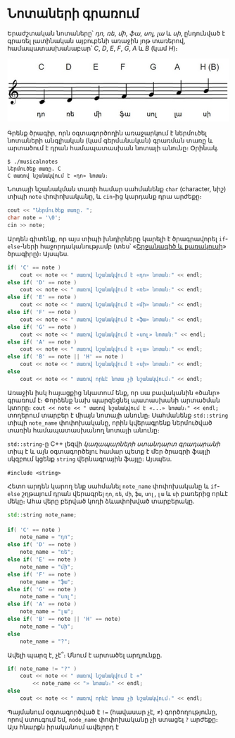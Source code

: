 # Նոտաների գրառում

Երաժշտական նոտաները՝ _դո_, _ռե_, _մի_, _ֆա_, _սոլ_, _լա_ և _սի_, ընդունված է գրառել լատինական այբուբենի առաջին յոթ տառերով, համապատասխանաբար՝ _C_, _D_, _E_, _F_, _G_, _A_ և _B_ (կամ _H_)։

![Նոտաների նշանակումը](./images/noteswithnames.jpg)

Գրենք ծրագիր, որն օգտագործողին առաջարկում է ներմուծել նոտաների անգլիական (կամ գերմանական) գրառման տառը և արտածում է դրան համապատասխան նոտայի անունը։ Օրինակ.

```
$ ./musicalnotes
Ներմուծեք տառը. C
C տառով նշանակվում է «դո» նոտան։
```

Նոտայի նշանակման տառի համար սահմանենք `char` (character, նիշ) տիպի `note` փոփոխականը, և `cin`-ից կարդանք դրա արժեքը։

```C++
cout << "Ներմուծեք տառը. ";
char note = '\0';
cin >> note;
```

Արդեն գիտենք, որ այս տիպի խնդիրները կարելի է ծրագրավորել `if`-`else`-ների հաջորդականությամբ (տես՝ «[Շրջանագիծ և քառակուսի](circleandsquare.md)» ծրագիրը)։ Այսպես.

```C++
if( 'C' == note )
    cout << note << " տառով նշանակվում է «դո» նոտան։" << endl;
else if( 'D' == note )
    cout << note << " տառով նշանակվում է «ռե» նոտան։" << endl;
else if( 'E' == note )
    cout << note << " տառով նշանակվում է «մի» նոտան։" << endl;
else if( 'F' == note )
    cout << note << " տառով նշանակվում է «ֆա» նոտան։" << endl;
else if( 'G' == note )
    cout << note << " տառով նշանակվում է «սոլ» նոտան։" << endl;
else if( 'A' == note )
    cout << note << " տառով նշանակվում է «լա» նոտան։" << endl;
else if( 'B' == note || 'H' == note )
    cout << note << " տառով նշանակվում է «սի» նոտան։" << endl;
else
    cout << note << " տառով որևէ նոտա չի նշանակվում։" << endl;
```

Առաջին իսկ հայացքից նկատում ենք, որ սա բավականին «ծանր» գրառում է։ Փորձենք նախ պարզեցնել պատասխանի արտածման կտորը։ `cout << note << " տառով նշանակվում է «...» նոտան։" << endl;` տողերում տարբեր է միայն նոտայի անունը։ Սահմանենք `std::string` տիպի `note_name` փոփոխականը, որին կվերագրենք ներմուծված տառին համապատասխանող նոտայի անունը։

`std::string`-ը C++ լեզվի _կաղապարների ստանդարտ գրադարանի_ տիպ է և այն օգտագործելու համար պետք է մեր ծրագրի ֆայլի սկզբում կցենք `string` վերնագրային ֆայլը։ Այսպես.

`#include <string>`

Հետո արդեն կարող ենք սահմանել `note_name` փոփոխականը և `if`-`else` շղթայում դրան վերագրել `դո`, `ռե`, `մի`, `ֆա`, `սոլ`, `լա` և `սի` բառերից որևէ մեկը։ Ահա վերը բերված կոդի ձևափոխված տարբերակը.

```C++
std::string note_name;

if( 'C' == note )
    note_name = "դո";
else if( 'D' == note )
    note_name = "ռե";
else if( 'E' == note )
    note_name = "մի";
else if( 'F' == note )
    note_name = "ֆա";
else if( 'G' == note )
    note_name = "սոլ";
else if( 'A' == note )
    note_name = "լա";
else if( 'B' == note || 'H' == note)
    note_name = "սի";
else
    note_name = "?";
```

Ավելի պարզ է, չէ՞։ Մնում է արտածել արդյունքը.

```C++
if( note_name != "?" )
    cout << note << " տառով նշանակվում է «"
        << note_name << "» նոտան։" << endl;
else
    cout << note << " տառով որևէ նոտա չի նշանակվում։" << endl;
```

Պայմանում օգտագործված է `!=` (հավասար չէ, ≠) գործողությունը, որով ստուգում եմ, `node_name` փոփոխականը չի ստացել `?` արժեքը։ Այս հնարքն իրականում ավելորդ է
